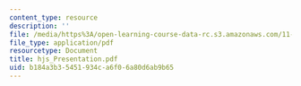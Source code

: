 ```yaml
---
content_type: resource
description: ''
file: /media/https%3A/open-learning-course-data-rc.s3.amazonaws.com/11-439-revitalizing-urban-main-streets-hyde-jackson-square-roslindale-square-boston-spring-2005/b184a3b35451934ca6f06a80d6ab9b65_hjs_Presentation.pdf
file_type: application/pdf
resourcetype: Document
title: hjs_Presentation.pdf
uid: b184a3b3-5451-934c-a6f0-6a80d6ab9b65
---
```

